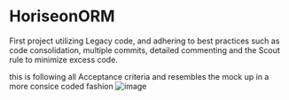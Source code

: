 # HoriseonORM
First project utilizing Legacy code, and adhering to best practices such as code consolidation, multiple commits, detailed commenting and the Scout
rule to minimize excess code.

this is following all Acceptance criteria and resembles the mock up in a more consice coded fashion
![image](https://user-images.githubusercontent.com/96890575/149441655-1913c6cb-2295-4e16-9ee2-a1010f129f0e.png)
